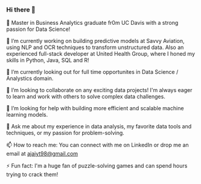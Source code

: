 ### Hi there 👋

🎒 Master in Business Analytics graduate fr0m UC Davis with a strong passion for Data Science!

🔭 I’m currently working on building predictive models at Savvy Aviation, using NLP and OCR techniques to transform unstructured data.
    Also an experienced full-stack developer at United Health Group, where I honed my skills in Python, Java, SQL and R!

🌱 I’m currently looking out for full time opportunites in Data Science / Analystics domain.

👯 I’m looking to collaborate on any exciting data projects! I'm always eager to learn and work with others to solve complex data challenges.

🤔 I’m looking for help with building more efficient and scalable machine learning models.

💬 Ask me about my experience in data analysis, my favorite data tools and techniques, or my passion for problem-solving.

📫 How to reach me: You can connect with me on LinkedIn or drop me an email at ajaiyt98@gmail.com

⚡ Fun fact: I'm a huge fan of puzzle-solving games and can spend hours trying to crack them!

